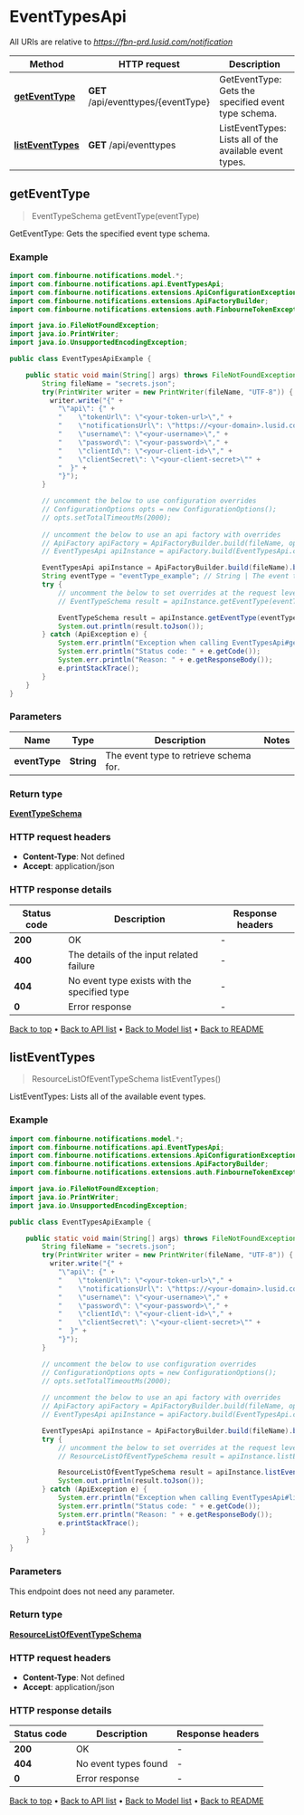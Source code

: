 # EventTypesApi

All URIs are relative to *https://fbn-prd.lusid.com/notification*

| Method | HTTP request | Description |
|------------- | ------------- | -------------|
| [**getEventType**](EventTypesApi.md#getEventType) | **GET** /api/eventtypes/{eventType} | GetEventType: Gets the specified event type schema. |
| [**listEventTypes**](EventTypesApi.md#listEventTypes) | **GET** /api/eventtypes | ListEventTypes: Lists all of the available event types. |



## getEventType

> EventTypeSchema getEventType(eventType)

GetEventType: Gets the specified event type schema.

### Example

```java
import com.finbourne.notifications.model.*;
import com.finbourne.notifications.api.EventTypesApi;
import com.finbourne.notifications.extensions.ApiConfigurationException;
import com.finbourne.notifications.extensions.ApiFactoryBuilder;
import com.finbourne.notifications.extensions.auth.FinbourneTokenException;

import java.io.FileNotFoundException;
import java.io.PrintWriter;
import java.io.UnsupportedEncodingException;

public class EventTypesApiExample {

    public static void main(String[] args) throws FileNotFoundException, UnsupportedEncodingException, ApiConfigurationException, FinbourneTokenException {
        String fileName = "secrets.json";
        try(PrintWriter writer = new PrintWriter(fileName, "UTF-8")) {
          writer.write("{" +
            "\"api\": {" +
            "    \"tokenUrl\": \"<your-token-url>\"," +
            "    \"notificationsUrl\": \"https://<your-domain>.lusid.com/notification\"," +
            "    \"username\": \"<your-username>\"," +
            "    \"password\": \"<your-password>\"," +
            "    \"clientId\": \"<your-client-id>\"," +
            "    \"clientSecret\": \"<your-client-secret>\"" +
            "  }" +
            "}");
        }

        // uncomment the below to use configuration overrides
        // ConfigurationOptions opts = new ConfigurationOptions();
        // opts.setTotalTimeoutMs(2000);
        
        // uncomment the below to use an api factory with overrides
        // ApiFactory apiFactory = ApiFactoryBuilder.build(fileName, opts);
        // EventTypesApi apiInstance = apiFactory.build(EventTypesApi.class);

        EventTypesApi apiInstance = ApiFactoryBuilder.build(fileName).build(EventTypesApi.class);
        String eventType = "eventType_example"; // String | The event type to retrieve schema for.
        try {
            // uncomment the below to set overrides at the request level
            // EventTypeSchema result = apiInstance.getEventType(eventType).execute(opts);

            EventTypeSchema result = apiInstance.getEventType(eventType).execute();
            System.out.println(result.toJson());
        } catch (ApiException e) {
            System.err.println("Exception when calling EventTypesApi#getEventType");
            System.err.println("Status code: " + e.getCode());
            System.err.println("Reason: " + e.getResponseBody());
            e.printStackTrace();
        }
    }
}
```

### Parameters


| Name | Type | Description  | Notes |
|------------- | ------------- | ------------- | -------------|
| **eventType** | **String**| The event type to retrieve schema for. | |

### Return type

[**EventTypeSchema**](EventTypeSchema.md)

### HTTP request headers

- **Content-Type**: Not defined
- **Accept**: application/json


### HTTP response details
| Status code | Description | Response headers |
|-------------|-------------|------------------|
| **200** | OK |  -  |
| **400** | The details of the input related failure |  -  |
| **404** | No event type exists with the specified type |  -  |
| **0** | Error response |  -  |

[Back to top](#) &#8226; [Back to API list](../README.md#documentation-for-api-endpoints) &#8226; [Back to Model list](../README.md#documentation-for-models) &#8226; [Back to README](../README.md)


## listEventTypes

> ResourceListOfEventTypeSchema listEventTypes()

ListEventTypes: Lists all of the available event types.

### Example

```java
import com.finbourne.notifications.model.*;
import com.finbourne.notifications.api.EventTypesApi;
import com.finbourne.notifications.extensions.ApiConfigurationException;
import com.finbourne.notifications.extensions.ApiFactoryBuilder;
import com.finbourne.notifications.extensions.auth.FinbourneTokenException;

import java.io.FileNotFoundException;
import java.io.PrintWriter;
import java.io.UnsupportedEncodingException;

public class EventTypesApiExample {

    public static void main(String[] args) throws FileNotFoundException, UnsupportedEncodingException, ApiConfigurationException, FinbourneTokenException {
        String fileName = "secrets.json";
        try(PrintWriter writer = new PrintWriter(fileName, "UTF-8")) {
          writer.write("{" +
            "\"api\": {" +
            "    \"tokenUrl\": \"<your-token-url>\"," +
            "    \"notificationsUrl\": \"https://<your-domain>.lusid.com/notification\"," +
            "    \"username\": \"<your-username>\"," +
            "    \"password\": \"<your-password>\"," +
            "    \"clientId\": \"<your-client-id>\"," +
            "    \"clientSecret\": \"<your-client-secret>\"" +
            "  }" +
            "}");
        }

        // uncomment the below to use configuration overrides
        // ConfigurationOptions opts = new ConfigurationOptions();
        // opts.setTotalTimeoutMs(2000);
        
        // uncomment the below to use an api factory with overrides
        // ApiFactory apiFactory = ApiFactoryBuilder.build(fileName, opts);
        // EventTypesApi apiInstance = apiFactory.build(EventTypesApi.class);

        EventTypesApi apiInstance = ApiFactoryBuilder.build(fileName).build(EventTypesApi.class);
        try {
            // uncomment the below to set overrides at the request level
            // ResourceListOfEventTypeSchema result = apiInstance.listEventTypes().execute(opts);

            ResourceListOfEventTypeSchema result = apiInstance.listEventTypes().execute();
            System.out.println(result.toJson());
        } catch (ApiException e) {
            System.err.println("Exception when calling EventTypesApi#listEventTypes");
            System.err.println("Status code: " + e.getCode());
            System.err.println("Reason: " + e.getResponseBody());
            e.printStackTrace();
        }
    }
}
```

### Parameters

This endpoint does not need any parameter.

### Return type

[**ResourceListOfEventTypeSchema**](ResourceListOfEventTypeSchema.md)

### HTTP request headers

- **Content-Type**: Not defined
- **Accept**: application/json


### HTTP response details
| Status code | Description | Response headers |
|-------------|-------------|------------------|
| **200** | OK |  -  |
| **404** | No event types found |  -  |
| **0** | Error response |  -  |

[Back to top](#) &#8226; [Back to API list](../README.md#documentation-for-api-endpoints) &#8226; [Back to Model list](../README.md#documentation-for-models) &#8226; [Back to README](../README.md)


